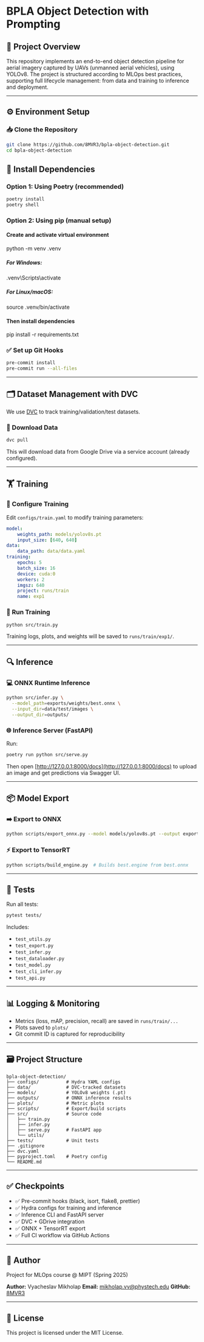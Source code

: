 # BPLA Object Detection with Prompting

## 📌 Project Overview

This repository implements an end-to-end object detection pipeline for aerial imagery captured by UAVs (unmanned aerial vehicles), using YOLOv8. The project is structured according to MLOps best practices, supporting full lifecycle management: from data and training to inference and deployment.

---

## ⚙️ Environment Setup

### 📥 Clone the Repository

```bash
git clone https://github.com/8MVR3/bpla-object-detection.git
cd bpla-object-detection
```

## 🚀 Install Dependencies

### Option 1: Using Poetry (recommended)

```bash
poetry install
poetry shell
```

### Option 2: Using pip (manual setup)

#### Create and activate virtual environment

python -m venv .venv

##### For Windows:

.venv\Scripts\activate

##### For Linux/macOS:

source .venv/bin/activate

#### Then install dependencies

pip install -r requirements.txt

### ✅ Set up Git Hooks

```bash
pre-commit install
pre-commit run --all-files
```

---

## 🗂️ Dataset Management with DVC

We use [DVC](https://dvc.org/) to track training/validation/test datasets.

### 📡 Download Data

```bash
dvc pull
```

This will download data from Google Drive via a service account (already configured).

---

## 🏋️ Training

### 📄 Configure Training

Edit `configs/train.yaml` to modify training parameters:

```yaml
model:
    weights_path: models/yolov8s.pt
    input_size: [640, 640]
data:
    data_path: data/data.yaml
training:
    epochs: 5
    batch_size: 16
    device: cuda:0
    workers: 2
    imgsz: 640
    project: runs/train
    name: exp1
```

### 🚀 Run Training

```bash
python src/train.py
```

Training logs, plots, and weights will be saved to `runs/train/exp1/`.

---

## 🔍 Inference

### 💻 ONNX Runtime Inference

```bash
python src/infer.py \
  --model_path=exports/weights/best.onnx \
  --input_dir=data/test/images \
  --output_dir=outputs/
```

### 🌐 Inference Server (FastAPI)

Run:

```bash
poetry run python src/serve.py
```

Then open [http://127.0.0.1:8000/docs](http://127.0.0.1:8000/docs) to upload an image and get predictions via Swagger UI.

---

## 📦 Model Export

### ➡️ Export to ONNX

```bash
python scripts/export_onnx.py --model models/yolov8s.pt --output exports/weights/best.onnx
```

### ⚡ Export to TensorRT

```bash
python scripts/build_engine.py  # Builds best.engine from best.onnx
```

---

## 🧪 Tests

Run all tests:

```bash
pytest tests/
```

Includes:

-   `test_utils.py`
-   `test_export.py`
-   `test_infer.py`
-   `test_dataloader.py`
-   `test_model.py`
-   `test_cli_infer.py`
-   `test_api.py`

---

## 📊 Logging & Monitoring

-   Metrics (loss, mAP, precision, recall) are saved in `runs/train/...`
-   Plots saved to `plots/`
-   Git commit ID is captured for reproducibility

---

## 🗃️ Project Structure

```
bpla-object-detection/
├── configs/          # Hydra YAML configs
├── data/             # DVC-tracked datasets
├── models/           # YOLOv8 weights (.pt)
├── outputs/          # ONNX inference results
├── plots/            # Metric plots
├── scripts/          # Export/build scripts
├── src/              # Source code
│   ├── train.py
│   ├── infer.py
│   ├── serve.py      # FastAPI app
│   └── utils/
├── tests/            # Unit tests
├── .gitignore
├── dvc.yaml
├── pyproject.toml    # Poetry config
└── README.md
```

---

## ✅ Checkpoints

-   ✅ Pre-commit hooks (black, isort, flake8, prettier)
-   ✅ Hydra configs for training and inference
-   ✅ Inference CLI and FastAPI server
-   ✅ DVC + GDrive integration
-   ✅ ONNX + TensorRT export
-   ✅ Full CI workflow via GitHub Actions

---

## 👤 Author

Project for MLOps course @ MIPT (Spring 2025)

**Author:** Vyacheslav Mikholap
**Email:** [mikholap.vv@phystech.edu](mailto:mikholap.vv@phystech.edu)
**GitHub:** [8MVR3](https://github.com/8MVR3)

---

## 📎 License

This project is licensed under the MIT License.
